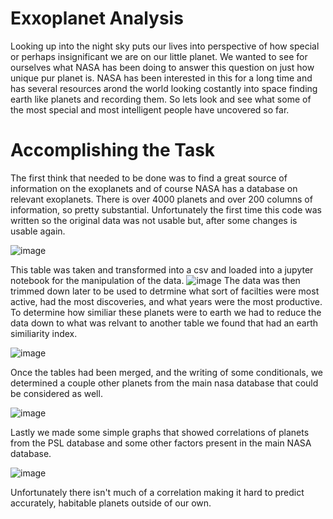 #  Exxoplanet Analysis

 Looking up into the night sky puts our lives into perspective of how special or perhaps insignificant we are on our little planet. We wanted to see for ourselves what NASA has been doing to answer this question on just how unique pur planet is. NASA has been interested in this for a long time and has several resources arond the world looking costantly into space finding earth like planets and recording them. So lets look and see what some of the most special and most intelligent people have uncovered so far. 
 
# Accomplishing the Task

The first think that needed to be done was to find a great source of information on the exoplanets and of course NASA has a database on relevant exoplanets. There is over 4000 planets and over 200 columns of information, so pretty substantial. Unfortunately the first time this code was written so the original data was not usable but, after some changes is usable again. 

![image](https://user-images.githubusercontent.com/73910099/123870164-78470300-d921-11eb-9b0a-810230dce8c3.png)

This table was taken and transformed into a csv and loaded into a jupyter notebook for the manipulation of the data. 
![image](https://user-images.githubusercontent.com/73910099/123870640-25218000-d922-11eb-94c0-ff049a78dee2.png)
The data was then trimmed down later to be used to detrmine what sort of facilties were most active, had the most discoveries, and what years were the most productive. To determine how similiar these planets were to earth we had to reduce the data down to what was relvant to another table we found that had an earth similiarity index. 

![image](https://user-images.githubusercontent.com/73910099/123871184-e93aea80-d922-11eb-94b7-0295a827aff0.png)

Once the tables had been merged, and the writing of some conditionals, we determined a couple other planets from the main nasa database that could be considered as well. 

![image](https://user-images.githubusercontent.com/73910099/123872076-16d46380-d924-11eb-89c3-8777387715ce.png)


Lastly we made some simple graphs that showed correlations of planets from the  PSL database and some other factors  present in the main NASA database. 

![image](https://user-images.githubusercontent.com/73910099/123876506-72ddbe80-d909-11eb-8b1c-c0a1a5050c65.png)

Unfortunately there isn't much of a correlation making it hard to predict accurately, habitable planets outside of our own. 
